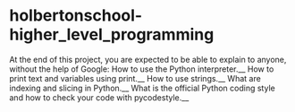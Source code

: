 # holbertonschool-higher_level_programming
At the end of this project, you are expected to be able to explain to anyone, without the help of Google:
How to use the Python interpreter.__
How to print text and variables using print.__
How to use strings.__
What are indexing and slicing in Python.__
What is the official Python coding style and how to check your code with pycodestyle.__
